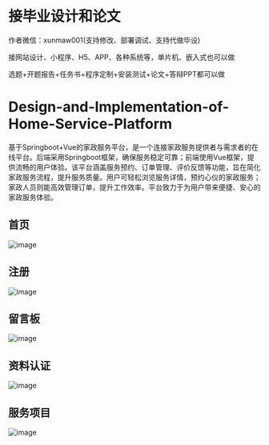 # 接毕业设计和论文
作者微信：xunmaw001(支持修改、部署调试、支持代做毕设)

接网站设计、小程序、H5、APP、各种系统等，单片机、嵌入式也可以做

选题+开题报告+任务书+程序定制+安装测试+论文+答辩PPT都可以做
# Design-and-Implementation-of-Home-Service-Platform
基于Springboot+Vue的家政服务平台，是一个连接家政服务提供者与需求者的在线平台。后端采用Springboot框架，确保服务稳定可靠；前端使用Vue框架，提供流畅的用户体验。该平台涵盖服务预约、订单管理、评价反馈等功能，旨在简化家政服务流程，提升服务质量。用户可轻松浏览服务详情，预约心仪的家政服务；家政人员则能高效管理订单，提升工作效率。平台致力于为用户带来便捷、安心的家政服务体验。
## 首页
![image](https://github.com/user-attachments/assets/40c5d696-d642-41f8-9440-8a0c5d08cbbb)
## 注册
![image](https://github.com/user-attachments/assets/6d7faa7e-91ff-466e-8979-14876af38811)
## 留言板
![image](https://github.com/user-attachments/assets/30dae984-b29d-4d69-8877-3dc941f8c56b)
## 资料认证
![image](https://github.com/user-attachments/assets/d81a1ba5-497a-4bb2-b2a4-accb7e329ff2)
## 服务项目
![image](https://github.com/user-attachments/assets/34f6cb60-ae08-4c70-97ab-d8fd5f3f20d5)
